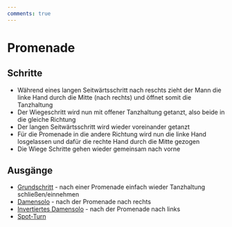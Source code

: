 ```yaml
---
comments: true
---
```

# Promenade

## Schritte

- Während eines langen Seitwärtsschritt nach reschts zieht der Mann die linke Hand durch die Mitte (nach rechts) und öffnet somit die Tanzhaltung
- Der Wiegeschritt wird nun mit offener Tanzhaltung getanzt, also beide in die gleiche Richtung
- Der langen Seitwärtsschritt wird wieder voreinander getanzt
- Für die Promenade in die andere Richtung wird nun die linke Hand losgelassen und dafür die rechte Hand durch die Mitte gezogen
- Die Wiege Schritte gehen wieder gemeinsam nach vorne

## Ausgänge

- [Grundschritt](Grundschritt.md) - nach einer Promenade einfach wieder Tanzhaltung schließen/einnehmen
- [Damensolo](Damensolo.md) - nach der Promenade nach rechts
- [Invertiertes Damensolo](Damensolo.md#invertiertes-damensolo) - nach der Promenade nach links
- [Spot-Turn](Spot-Turn.md)
